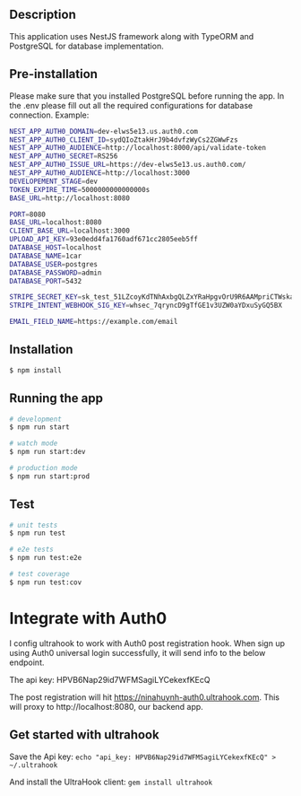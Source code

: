 ## Description

This application uses NestJS framework along with TypeORM and PostgreSQL for database implementation.

## Pre-installation
Please make sure that you installed PostgreSQL before running the app. In the .env please fill out all the required configurations for database connection.
Example:

```bash
NEST_APP_AUTH0_DOMAIN=dev-elws5e13.us.auth0.com
NEST_APP_AUTH0_CLIENT_ID=sydQIoZtakHrJ9b4dvfzWyCs2ZGWwFzs
NEST_APP_AUTH0_AUDIENCE=http://localhost:8000/api/validate-token
NEST_APP_AUTH0_SECRET=RS256
NEST_APP_AUTH0_ISSUE_URL=https://dev-elws5e13.us.auth0.com/
NEST_APP_AUTH0_AUDIENCE=http://localhost:3000
DEVELOPEMENT_STAGE=dev
TOKEN_EXPIRE_TIME=5000000000000000s
BASE_URL=http://localhost:8080

PORT=8080
BASE_URL=localhost:8080
CLIENT_BASE_URL=localhost:3000
UPLOAD_API_KEY=93e0edd4fa1760adf671cc2805eeb5ff
DATABASE_HOST=localhost
DATABASE_NAME=1car
DATABASE_USER=postgres
DATABASE_PASSWORD=admin
DATABASE_PORT=5432

STRIPE_SECRET_KEY=sk_test_51LZcoyKdTNhAxbgQLZxYRaHpgvOrU9R6AAMpriCTWskay8zV0JNSbVqDKrOFDNf4onQZNxdsL6B7fUHjwsUijUnH00bYI1i3B1
STRIPE_INTENT_WEBHOOK_SIG_KEY=whsec_7qryncD9gTfGE1v3UZW0aYDxuSyGQ5BX

EMAIL_FIELD_NAME=https://example.com/email
```

## Installation

```bash
$ npm install
```

## Running the app

```bash
# development
$ npm run start

# watch mode
$ npm run start:dev

# production mode
$ npm run start:prod
```

## Test

```bash
# unit tests
$ npm run test

# e2e tests
$ npm run test:e2e

# test coverage
$ npm run test:cov
```

# Integrate with Auth0

I config ultrahook to work with Auth0 post registration hook.
When sign up using Auth0 universal login successfully, it will send info to the below endpoint.

The api key: HPVB6Nap29id7WFMSagiLYCekexfKEcQ

The post registration will hit https://ninahuynh-auth0.ultrahook.com.
This will proxy to http://localhost:8080, our backend app.

## Get started with ultrahook

Save the Api key:
```echo "api_key: HPVB6Nap29id7WFMSagiLYCekexfKEcQ" > ~/.ultrahook```

And install the UltraHook client:
```gem install ultrahook```

